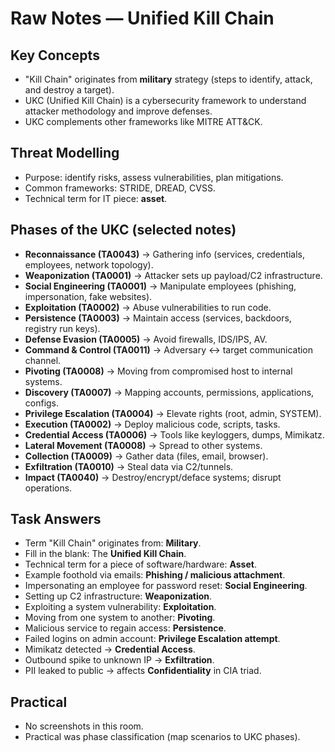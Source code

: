 # Raw Notes — Unified Kill Chain

## Key Concepts
- "Kill Chain" originates from **military** strategy (steps to identify, attack, and destroy a target).  
- UKC (Unified Kill Chain) is a cybersecurity framework to understand attacker methodology and improve defenses.  
- UKC complements other frameworks like MITRE ATT&CK.  

## Threat Modelling
- Purpose: identify risks, assess vulnerabilities, plan mitigations.  
- Common frameworks: STRIDE, DREAD, CVSS.  
- Technical term for IT piece: **asset**.  

## Phases of the UKC (selected notes)
- **Reconnaissance (TA0043)** → Gathering info (services, credentials, employees, network topology).  
- **Weaponization (TA0001)** → Attacker sets up payload/C2 infrastructure.  
- **Social Engineering (TA0001)** → Manipulate employees (phishing, impersonation, fake websites).  
- **Exploitation (TA0002)** → Abuse vulnerabilities to run code.  
- **Persistence (TA0003)** → Maintain access (services, backdoors, registry run keys).  
- **Defense Evasion (TA0005)** → Avoid firewalls, IDS/IPS, AV.  
- **Command & Control (TA0011)** → Adversary ↔ target communication channel.  
- **Pivoting (TA0008)** → Moving from compromised host to internal systems.  
- **Discovery (TA0007)** → Mapping accounts, permissions, applications, configs.  
- **Privilege Escalation (TA0004)** → Elevate rights (root, admin, SYSTEM).  
- **Execution (TA0002)** → Deploy malicious code, scripts, tasks.  
- **Credential Access (TA0006)** → Tools like keyloggers, dumps, Mimikatz.  
- **Lateral Movement (TA0008)** → Spread to other systems.  
- **Collection (TA0009)** → Gather data (files, email, browser).  
- **Exfiltration (TA0010)** → Steal data via C2/tunnels.  
- **Impact (TA0040)** → Destroy/encrypt/deface systems; disrupt operations.  

## Task Answers
- Term "Kill Chain" originates from: **Military**.  
- Fill in the blank: The **Unified Kill Chain**.  
- Technical term for a piece of software/hardware: **Asset**.  
- Example foothold via emails: **Phishing / malicious attachment**.  
- Impersonating an employee for password reset: **Social Engineering**.  
- Setting up C2 infrastructure: **Weaponization**.  
- Exploiting a system vulnerability: **Exploitation**.  
- Moving from one system to another: **Pivoting**.  
- Malicious service to regain access: **Persistence**.  
- Failed logins on admin account: **Privilege Escalation attempt**.  
- Mimikatz detected → **Credential Access**.  
- Outbound spike to unknown IP → **Exfiltration**.  
- PII leaked to public → affects **Confidentiality** in CIA triad.  

## Practical
- No screenshots in this room.  
- Practical was phase classification (map scenarios to UKC phases).  
